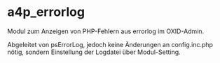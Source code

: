 # a4p_errorlog

Modul zum Anzeigen von PHP-Fehlern aus errorlog im OXID-Admin.

Abgeleitet von psErrorLog, jedoch keine Änderungen an config.inc.php nötig, sondern Einstellung der Logdatei über Modul-Setting.
